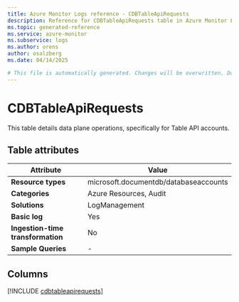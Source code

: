 ```yaml
---
title: Azure Monitor Logs reference - CDBTableApiRequests
description: Reference for CDBTableApiRequests table in Azure Monitor Logs.
ms.topic: generated-reference
ms.service: azure-monitor
ms.subservice: logs
ms.author: orens
author: osalzberg
ms.date: 04/14/2025

# This file is automatically generated. Changes will be overwritten. Do not change this file directly.
---
```


# CDBTableApiRequests

This table details data plane operations, specifically for Table API accounts.


## Table attributes

|Attribute|Value|
|---|---|
|**Resource types**|microsoft.documentdb/databaseaccounts|
|**Categories**|Azure Resources, Audit|
|**Solutions**| LogManagement|
|**Basic log**|Yes|
|**Ingestion-time transformation**|No|
|**Sample Queries**|-|



## Columns
  
[!INCLUDE [cdbtableapirequests](~/reusable-content/ce-skilling/azure/includes/azure-monitor/reference/tables/cdbtableapirequests-include.md)]
